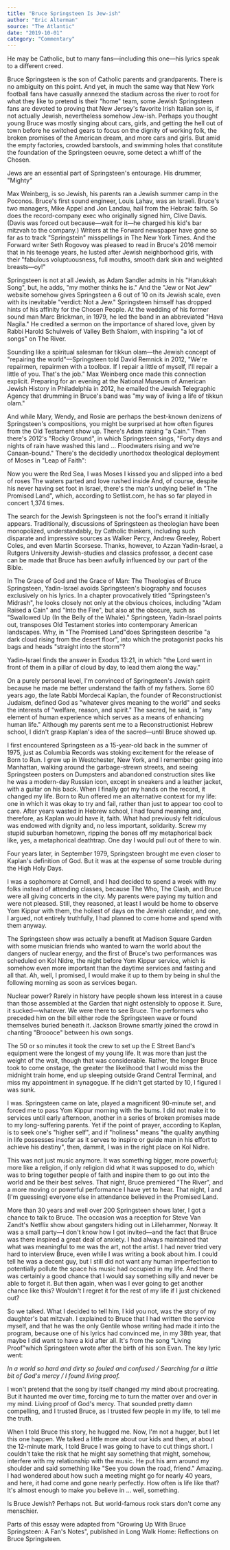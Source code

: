 ```yaml
---
title: "Bruce Springsteen Is Jew-ish"
author: "Eric Alterman"
source: "The Atlantic"
date: "2019-10-01"
category: "Commentary"
---
```


He may be Catholic, but to many fans—including this one—his lyrics speak to a different creed.

Bruce Springsteen is the son of Catholic parents and grandparents. There is no ambiguity on this point. And yet, in much the same way that New York football fans have casually annexed the stadium across the river to root for what they like to pretend is their "home" team, some Jewish Springsteen fans are devoted to proving that New Jersey's favorite Irish Italian son is, if not actually Jewish, nevertheless somehow Jew-ish. Perhaps you thought young Bruce was mostly singing about cars, girls, and getting the hell out of town before he switched gears to focus on the dignity of working folk, the broken promises of the American dream, and more cars and girls. But amid the empty factories, crowded barstools, and swimming holes that constitute the foundation of the Springsteen oeuvre, some detect a whiff of the Chosen.

Jews are an essential part of Springsteen's entourage. His drummer, "Mighty"

Max Weinberg, is so Jewish, his parents ran a Jewish summer camp in the Poconos. Bruce's first sound engineer, Louis Lahav, was an Israeli. Bruce's two managers, Mike Appel and Jon Landau, hail from the Hebraic faith. So does the record-company exec who originally signed him, Clive Davis. (Davis was forced out because—wait for it—he charged his kid's bar mitzvah to the company.) Writers at the Forward newspaper have gone so far as to track "Springstein" misspellings in The New York Times. And the Forward writer Seth Rogovoy was pleased to read in Bruce's 2016 memoir that in his teenage years, he lusted after Jewish neighborhood girls, with their "fabulous voluptuousness, full mouths, smooth dark skin and weighted breasts—oy!"

Springsteen is not at all Jewish, as Adam Sandler admits in his "Hanukkah Song", but, he adds, "my mother thinks he is." And the "Jew or Not Jew" website somehow gives Springsteen a 6 out of 10 on its Jewish scale, even with its inevitable "verdict: Not a Jew." Springsteen himself has dropped hints of his affinity for the Chosen People. At the wedding of his former sound man Marc Brickman, in 1979, he led the band in an abbreviated "Hava Nagila." He credited a sermon on the importance of shared love, given by Rabbi Harold Schulweis of Valley Beth Shalom, with inspiring "a lot of songs" on The River.

Sounding like a spiritual salesman for tikkun olam—the Jewish concept of "repairing the world"—Springsteen told David Remnick in 2012, "We're repairmen, repairmen with a toolbox. If I repair a little of myself, I'll repair a little of you. That's the job." Max Weinberg once made this connection explicit. Preparing for an evening at the National Museum of American Jewish History in Philadelphia in 2012, he emailed the Jewish Telegraphic Agency that drumming in Bruce's band was "my way of living a life of tikkun olam."

And while Mary, Wendy, and Rosie are perhaps the best-known denizens of Springsteen's compositions, you might be surprised at how often figures from the Old Testament show up. There's Adam raising "a Cain." Then there's 2012's "Rocky Ground", in which Springsteen sings, "Forty days and nights of rain have washed this land ... Floodwaters rising and we're Canaan-bound." There's the decidedly unorthodox theological deployment of Moses in "Leap of Faith":

Now you were the Red Sea, I was Moses I kissed you and slipped into a bed of roses The waters parted and love rushed inside And, of course, despite his never having set foot in Israel, there's the man's undying belief in "The Promised Land", which, according to Setlist.com, he has so far played in concert 1,374 times.

The search for the Jewish Springsteen is not the fool's errand it initially appears. Traditionally, discussions of Springsteen as theologian have been monopolized, understandably, by Catholic thinkers, including such disparate and impressive sources as Walker Percy, Andrew Greeley, Robert Coles, and even Martin Scorsese. Thanks, however, to Azzan Yadin-Israel, a Rutgers University Jewish-studies and classics professor, a decent case can be made that Bruce has been awfully influenced by our part of the Bible.

In The Grace of God and the Grace of Man: The Theologies of Bruce Springsteen, Yadin-Israel avoids Springsteen's biography and focuses exclusively on his lyrics. In a chapter provocatively titled "Springsteen's Midrash", he looks closely not only at the obvious choices, including "Adam Raised a Cain" and "Into the Fire", but also at the obscure, such as "Swallowed Up (In the Belly of the Whale)." Springsteen, Yadin-Israel points out, transposes Old Testament stories into contemporary American landscapes. Why, in "The Promised Land"does Springsteen describe "a dark cloud rising from the desert floor", into which the protagonist packs his bags and heads "straight into the storm"?

Yadin-Israel finds the answer in Exodus 13:21, in which "the Lord went in front of them in a pillar of cloud by day, to lead them along the way."

On a purely personal level, I'm convinced of Springsteen's Jewish spirit because he made me better understand the faith of my fathers. Some 60 years ago, the late Rabbi Mordecai Kaplan, the founder of Reconstructionist Judaism, defined God as "whatever gives meaning to the world" and seeks the interests of "welfare, reason, and spirit." The sacred, he said, is "any element of human experience which serves as a means of enhancing human life." Although my parents sent me to a Reconstructionist Hebrew school, I didn't grasp Kaplan's idea of the sacred—until Bruce showed up.

I first encountered Springsteen as a 15-year-old back in the summer of 1975, just as Columbia Records was stoking excitement for the release of Born to Run. I grew up in Westchester, New York, and I remember going into Manhattan, walking around the garbage-strewn streets, and seeing Springsteen posters on Dumpsters and abandoned construction sites like he was a modern-day Russian icon, except in sneakers and a leather jacket, with a guitar on his back. When I finally got my hands on the record, it changed my life. Born to Run offered me an alternative context for my life: one in which it was okay to try and fail, rather than just to appear too cool to care. After years wasted in Hebrew school, I had found meaning and, therefore, as Kaplan would have it, faith. What had previously felt ridiculous was endowed with dignity and, no less important, solidarity. Screw my stupid suburban hometown, ripping the bones off my metaphorical back like, yes, a metaphorical deathtrap. One day I would pull out of there to win.

Four years later, in September 1979, Springsteen brought me even closer to Kaplan's definition of God. But it was at the expense of some trouble during the High Holy Days.

I was a sophomore at Cornell, and I had decided to spend a week with my folks instead of attending classes, because The Who, The Clash, and Bruce were all giving concerts in the city. My parents were paying my tuition and were not pleased. Still, they reasoned, at least I would be home to observe Yom Kippur with them, the holiest of days on the Jewish calendar, and one, I argued, not entirely truthfully, I had planned to come home and spend with them anyway.

The Springsteen show was actually a benefit at Madison Square Garden with some musician friends who wanted to warn the world about the dangers of nuclear energy, and the first of Bruce's two performances was scheduled on Kol Nidre, the night before Yom Kippur service, which is somehow even more important than the daytime services and fasting and all that. Ah, well, I promised, I would make it up to them by being in shul the following morning as soon as services began.

Nuclear power? Rarely in history have people shown less interest in a cause than those assembled at the Garden that night ostensibly to oppose it. Sure, it sucked—whatever. We were there to see Bruce. The performers who preceded him on the bill either rode the Springsteen wave or found themselves buried beneath it. Jackson Browne smartly joined the crowd in chanting "Broooce" between his own songs.

The 50 or so minutes it took the crew to set up the E Street Band's equipment were the longest of my young life. It was more than just the weight of the wait, though that was considerable. Rather, the longer Bruce took to come onstage, the greater the likelihood that I would miss the midnight train home, end up sleeping outside Grand Central Terminal, and miss my appointment in synagogue. If he didn't get started by 10, I figured I was sunk.

I was. Springsteen came on late, played a magnificent 90-minute set, and forced me to pass Yom Kippur morning with the bums. I did not make it to services until early afternoon, another in a series of broken promises made to my long-suffering parents. Yet if the point of prayer, according to Kaplan, is to seek one's "higher self", and if "holiness" means "the quality anything in life possesses insofar as it serves to inspire or guide man in his effort to achieve his destiny", then, dammit, I was in the right place on Kol Nidre.

This was not just music anymore. It was something bigger, more powerful; more like a religion, if only religion did what it was supposed to do, which was to bring together people of faith and inspire them to go out into the world and be their best selves. That night, Bruce premiered "The River", and a more moving or powerful performance I have yet to hear. That night, I and (I'm guessing) everyone else in attendance believed in the Promised Land.

More than 30 years and well over 200 Springsteen shows later, I got a chance to talk to Bruce. The occasion was a reception for Steve Van Zandt's Netflix show about gangsters hiding out in Lillehammer, Norway. It was a small party—I don't know how I got invited—and the fact that Bruce was there inspired a great deal of anxiety. I had always maintained that what was meaningful to me was the art, not the artist. I had never tried very hard to interview Bruce, even while I was writing a book about him. I could tell he was a decent guy, but I still did not want any human imperfection to potentially pollute the space his music had occupied in my life. And there was certainly a good chance that I would say something silly and never be able to forget it. But then again, when was I ever going to get another chance like this? Wouldn't I regret it for the rest of my life if I just chickened out?

So we talked. What I decided to tell him, I kid you not, was the story of my daughter's bat mitzvah. I explained to Bruce that I had written the service myself, and that he was the only Gentile whose writing had made it into the program, because one of his lyrics had convinced me, in my 38th year, that maybe I did want to have a kid after all. It's from the song "Living Proof"which Springsteen wrote after the birth of his son Evan. The key lyric went:

_In a world so hard and dirty so fouled and confused / Searching for a little bit of God's mercy / I found living proof._

I won't pretend that the song by itself changed my mind about procreating. But it haunted me over time, forcing me to turn the matter over and over in my mind. Living proof of God's mercy. That sounded pretty damn compelling, and I trusted Bruce, as I trusted few people in my life, to tell me the truth.

When I told Bruce this story, he hugged me. Now, I'm not a hugger, but I let this one happen. We talked a little more about our kids and then, at about the 12-minute mark, I told Bruce I was going to have to cut things short. I couldn't take the risk that he might say something that might, somehow, interfere with my relationship with the music. He put his arm around my shoulder and said something like "See you down the road, friend." Amazing. I had wondered about how such a meeting might go for nearly 40 years, and here, it had come and gone nearly perfectly. How often is life like that? It's almost enough to make you believe in ... well, something.

Is Bruce Jewish? Perhaps not. But world-famous rock stars don't come any menschier.

Parts of this essay were adapted from "Growing Up With Bruce Springsteen: A Fan's Notes", published in Long Walk Home: Reflections on Bruce Springsteen.
